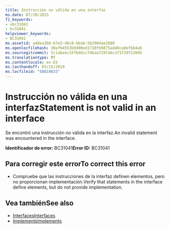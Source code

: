 ```yaml
---
title: Instrucción no válida en una interfaz
ms.date: 07/20/2015
f1_keywords:
- vbc31041
- bc31041
helpviewer_keywords:
- BC31041
ms.assetid: a48ea3b8-b7e3-46c0-bbab-5b2904ae1688
ms.openlocfilehash: 30af64553b9d00ed1710f69875ad40ca8efbb4a6
ms.sourcegitcommit: 5c1abeec15fbddcc7dbaa729fabc1f1f29f12045
ms.translationtype: MT
ms.contentlocale: es-ES
ms.lasthandoff: 03/15/2019
ms.locfileid: "58019833"
---
```

# <a name="statement-is-not-valid-in-an-interface"></a><span data-ttu-id="0bf52-102">Instrucción no válida en una interfaz</span><span class="sxs-lookup"><span data-stu-id="0bf52-102">Statement is not valid in an interface</span></span>
<span data-ttu-id="0bf52-103">Se encontró una instrucción no válida en la interfaz.</span><span class="sxs-lookup"><span data-stu-id="0bf52-103">An invalid statement was encountered in the interface.</span></span>  
  
 <span data-ttu-id="0bf52-104">**Identificador de error:** BC31041</span><span class="sxs-lookup"><span data-stu-id="0bf52-104">**Error ID:** BC31041</span></span>  
  
## <a name="to-correct-this-error"></a><span data-ttu-id="0bf52-105">Para corregir este error</span><span class="sxs-lookup"><span data-stu-id="0bf52-105">To correct this error</span></span>  
  
-   <span data-ttu-id="0bf52-106">Compruebe que las instrucciones de la interfaz definen elementos, pero no proporcionan implementación.</span><span class="sxs-lookup"><span data-stu-id="0bf52-106">Verify that statements in the interface define elements, but do not provide implementation.</span></span>  
  
## <a name="see-also"></a><span data-ttu-id="0bf52-107">Vea también</span><span class="sxs-lookup"><span data-stu-id="0bf52-107">See also</span></span>

- [<span data-ttu-id="0bf52-108">Interfaces</span><span class="sxs-lookup"><span data-stu-id="0bf52-108">Interfaces</span></span>](../../visual-basic/programming-guide/language-features/interfaces/index.md)
- [<span data-ttu-id="0bf52-109">Implements</span><span class="sxs-lookup"><span data-stu-id="0bf52-109">Implements</span></span>](../../visual-basic/language-reference/statements/implements-clause.md)

